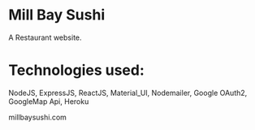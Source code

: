 # Mill Bay Sushi
A Restaurant website.

# Technologies used:
NodeJS, ExpressJS, ReactJS, Material_UI, Nodemailer, Google OAuth2, GoogleMap Api, Heroku

millbaysushi.com
